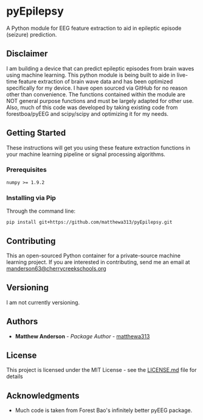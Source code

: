 # pyEpilepsy

A Python module for EEG feature extraction to aid in epileptic episode (seizure) prediction.

## Disclaimer

I am building a device that can predict epileptic episodes from brain waves using machine learning. This python module is being built to aide in live-time feature extraction of brain wave data and has been optimized specifically for my device. I have open sourced via GitHub for no reason other than convenience.  The functions contained within the module are NOT general purpose functions and must be largely adapted for other use. Also, much of this code was developed by taking existing code from forestboa/pyEEG and scipy/scipy and optimizing it for my needs.

## Getting Started

These instructions will get you using these feature extraction functions in your machine learning pipeline or signal processing algorithms.

### Prerequisites

```
numpy >= 1.9.2
```

### Installing via Pip

Through the command line:

```
pip install git+https://github.com/matthewa313/pyEpilepsy.git
```

## Contributing

This an open-sourced Python container for a private-source machine learning project. If you are interested in contributing, send me an email at manderson63@cherrycreekschools.org

## Versioning

I am not currently versioning.

## Authors

* **Matthew Anderson** - *Package Author* - [matthewa313](https://github.com/matthewa313)

## License

This project is licensed under the MIT License - see the [LICENSE.md](LICENSE.md) file for details

## Acknowledgments

* Much code is taken from Forest Bao's infinitely better pyEEG package.
